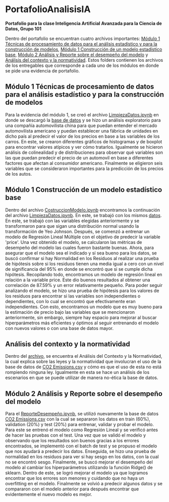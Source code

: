 # PortafolioAnalisisIA
**Portafolio para la clase Inteligencia Artificial Avanzada para la Ciencia de Datos, Grupo 101**


Dentro del portafolio se encuentran cuatro archivos importantes: [Módulo 1 Técnicas de procesamiento de datos para el análisis estadístico y para la construcción de modelos](LimpiezaDatos.ipynb), [Módulo 1 Construcción de un modelo estadístico base](ConstruccionModelo.ipynb), [Módulo 2 Análisis y Reporte sobre el desempeño del modelo](ReporteDesempeño.ipynb) y [Análisis del contexto y la normatividad](Análisis_del_Contexto_y_la_Normatividad_-2.pdf). Estos folders contienen los archivos de los entregables que corresponde a cada uno de los módulos en donde se pide una evidencia de portafolio. 



## Módulo 1 Técnicas de procesamiento de datos para el análisis estadístico y para la construcción de modelos
Para la evidencia del módulo 1, se creó el archivo [LimpiezaDatos.ipynb](LimpiezaDatos.ipynb) en donde se descargó la [base de datos](precios_autos-2.csv) y se hizo un análisis exploratorio para una compañía automovilista china para que puedan entender el mercado automovilista americano y puedan establecer una fábrica de unidades en dicho país al predecir el valor de los precios en base a las variables de los carros. En este, se crearon diferentes gráficos de histogramas y de boxplot para encontrar valores atípicos y ver cómo tratarlos. Igualmente se hicieron análisis de colinealidad y de distribuciones para observar qué variables son las que puedan predecir el precio de un automovil en base a diferentes factores que afectan al consumidor americano. Finalmente se eligieron seis variables que se consideraron importantes para la predicción de los precios de los autos.



## Módulo 1 Construcción de un modelo estadístico base
Dentro del archivo [CostruccionModelo.ipynb](ConstruccionModelo.ipynb) encontramos la continuación del archivo [LimpiezaDatos.ipynb](LimpiezaDatos.ipynb). En este, se trabajó con los mismos [datos](precios_autos-2.csv). En este, se trabajó con las variables elegidas anteriormente y se transformaron para que sigan una distribución normal usando la transformación de Yeo Johnson. Después, se comenzó a entrenar un modelo de Regresión Lineal Múltiple con el objetivo de predecir la variable 'price'. Una vez obtenido el modelo, se calcularon las métricas de desempeño del modelo las cuales fueron bastante buenas. Ahora, para asegurar que el modelo sea el indicado y sí sea bueno para los datos, se buscó confirmar si hay Normalidad en los Residuos al realizar una prueba de hipótesis sobre si los residuos tienen una media igual a cero con un nivel de significancia del 95% en donde se encontró que si se cumple dicha hipótesis. Recopilando todo, encontramos un modelo de regresión lineal en relación a la variable price. Este dio buenos resultados al obtener una correlación de 87.59% y un error relativamente pequeño. Para poder seguir analizando el modelo, se hizo una prueba de hipótesis para los valores de los residuos para encontrar si las variables son independientes o dependientes, con lo cual se encontró que efectivamente eran independientes. Con esto, encontramos un modelo que es muy bueno para la estimación de precio bajo las variables que se mencionaron anteriormente, sin embargo, siempre hay espacio para mejorar al buscar hiperparámetros más eficientes y óptimos al seguir entrenando el modelo con nuevos valores o con una base de datos mayor. 



## Análisis del contexto y la normatividad
Dentro del [archivo](Análisis_del_Contexto_y_la_Normatividad_-2.pdf), se encuentra el Análisis del Contexto y la Normatividad, la cual explica sobre las leyes y la normatividad que involucran el uso de la base de datos de [CO2 Emissions.csv](https://www.kaggle.com/datasets/bhuviranga/co2-emissions?select=CO2+Emissions.csv) y cómo es que el uso de esta no está rompiendo ninguna ley. Igualmente en esta se hace un análisis de los escenarios en que se puede utilizar de manera no-ética la base de datos.



## Módulo 2 Análisis y Reporte sobre el desempeño del modelo
Para el [ReporteDesempeño.ipynb](ReporteDesempeño.ipynb), se utilizó nuevamente la base de datos [CO2 Emissions.csv](https://www.kaggle.com/datasets/bhuviranga/co2-emissions?select=CO2+Emissions.csv) con la cual se separaron los datos en train (60%), validation (20%) y test (20%) para entrenar, validar y probar el modelo. Para este se entrenó el modelo como Regresión Lineal y se verificó antes de hacer las pruebas con el test. Una vez que se validó el modelo y observando que los resultados son buenos gracias a los errores encontrados, se implementó con el batch de test y se propuso el modelo que nos ayudará a predecir los datos. Enseguida, se hizo una prueba de normalidad en los residuos para ver si hay sesgo en los datos, con la cual no se encontró sesgo. Finalmente, se buscó mejorar el desempeño del modelo al cambiar los hiperparámetros utilizando la función Ridge() de sklearn. Dentro de este, se logró mejorar el modelo ya que logramos encontrar que los errores son menores y cuidando que no haya un overfitting en el modelo. Finalmente se volvió a predecir algunos datos y se compararon con el modelo anterior para después encontrar que evidentemente el nuevo modelo es mejor.
